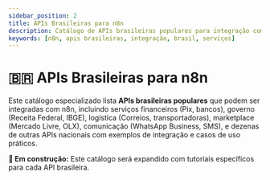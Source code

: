 ```yaml
---
sidebar_position: 2
title: APIs Brasileiras para n8n
description: Catálogo de APIs brasileiras populares para integração com n8n
keywords: [n8n, apis brasileiras, integração, brasil, serviços]
---
```


# 🇧🇷 APIs Brasileiras para n8n

Este catálogo especializado lista **APIs brasileiras populares** que podem ser integradas com n8n, incluindo serviços financeiros (Pix, bancos), governo (Receita Federal, IBGE), logística (Correios, transportadoras), marketplace (Mercado Livre, OLX), comunicação (WhatsApp Business, SMS), e dezenas de outras APIs nacionais com exemplos de integração e casos de uso práticos.

**🔄 Em construção:** Este catálogo será expandido com tutoriais específicos para cada API brasileira.
